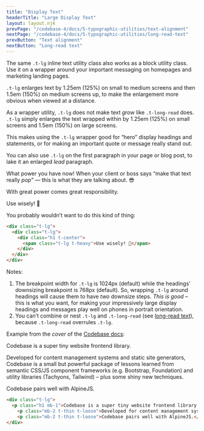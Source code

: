 ```yaml
---
title: "Display Text"
headerTitle: "Large Display Text"
layout: layout.njk
prevPage: "/codebase-4/docs/5-typographic-utilities/text-alignment"
nextPage: "/codebase-4/docs/5-typographic-utilities/long-read-text"
prevButton: "Text alignment"
nextButton: "Long-read text"
---
```


<p class="t-lg t-thin">The same <code>.t-lg</code> inline text utility class also works as a block utility class. Use it on a wrapper around your important messaging on homepages and marketing landing pages.</p>

`.t-lg` enlarges text by 1.25em (125%) on small to medium screens and then 1.5em (150%) on medium screens up, to make the enlargement more obvious when viewed at a distance.

As a wrapper utility, `.t-lg` does not make text _grow_ like `.t-long-read` does. `.t-lg` simply enlarges the text wrapped within by 1.25em (125%) on small screens and 1.5em (150%) on large screens.

This makes using the `.t-lg` wrapper good for “hero” display headings and statements, or for making an important quote or message really stand out.

You can also use `.t-lg` on the first paragraph in your page or blog post, to lake it an enlarged _lead_ paragraph.

What power you have now! When your client or boss says “make that text really _pop_” — this is what they are talking about. 😎

With great power comes great responsibility.

<div class="t-lg">
  <div class="t-lg">
    <div class="h1 t-center">
      <span class="t-lg t-heavy">Use wisely! 😬</span>
    </div>
  </div>
</div>

You probably wouldn’t want to do this kind of thing:

```html
<div class="t-lg">
  <div class="t-lg">
    <div class="h1 t-center">
      <span class="t-lg t-heavy">Use wisely! 😬</span>
    </div>
  </div>
</div>
```

Notes:

1. The breakpoint width for `.t-lg` is 1024px (default) while the headings’ downsizing breakpoint is 768px (default). So, wrapping `.t-lg` around headings will cause them to have _two_ downsize steps. _This is good_ – this is what you want, for making your impressively large display headings and messages play well on phones in portrait orientation.
2. You can’t combine or nest `.t-lg` and `.t-long-read` (see [long-read text](/codebase-4/docs/5-typographic-utilities/long-read-text)), because `.t-long-read` overrules `.t-lg`. 

Example from the _cover_ of the [Codebase docs](/):

<div class="py-6 t-lg">
  <p class="h1 mb-1">Codebase is a super tiny website frontend library.</p>
      <p class="mb-2 t-thin t-loose">Developed for content management systems and static site generators, Codebase is a small but powerful package of lessons learned from semantic CSS/JS component frameworks (e.g. Bootstrap, Foundation) and utility libraries (Tachyons, Tailwind) – plus some shiny new techniques.</p>
      <p class="mb-2 t-thin t-loose">Codebase pairs well with AlpineJS.</p>
</div>

```html
<div class="t-lg">
  <p class="h1 mb-1">Codebase is a super tiny website frontend library.</p>
    <p class="mb-2 t-thin t-loose">Developed for content management systems and static site generators, Codebase is a small but powerful package of lessons learned from semantic CSS/JS component frameworks (e.g. Bootstrap, Foundation) and utility libraries (Tachyons, Tailwind) – plus some shiny new techniques.</p>
    <p class="mb-2 t-thin t-loose">Codebase pairs well with AlpineJS.</p>
</div>
```
